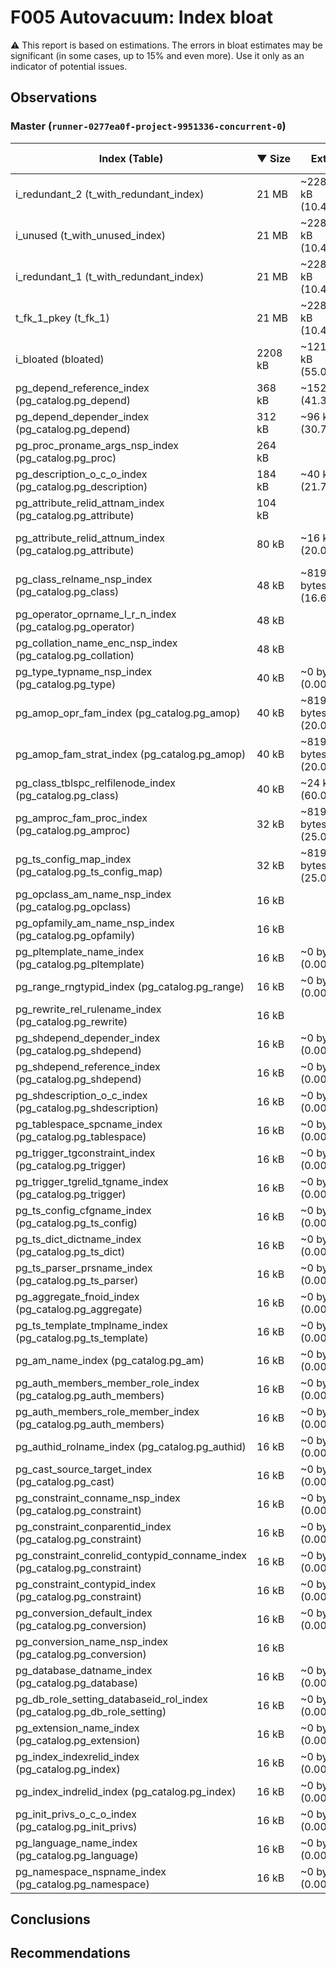 # F005 Autovacuum: Index bloat #
:warning: This report is based on estimations. The errors in bloat estimates may be significant (in some cases, up to 15% and even more). Use it only as an indicator of potential issues.

## Observations ##

### Master (`runner-0277ea0f-project-9951336-concurrent-0`) ###
 Index (Table) | &#9660;&nbsp;Size | Extra | Bloat | Live | Fill factor
---------------|------|-------|-------|------|-------------
i_redundant_2 (t_with_redundant_index) | 21 MB | ~2288 kB (10.42%) | ~88 kB (0.40%) | ~21 MB | 90
i_unused (t_with_unused_index) | 21 MB | ~2288 kB (10.42%) | ~88 kB (0.40%) | ~21 MB | 90
i_redundant_1 (t_with_redundant_index) | 21 MB | ~2288 kB (10.42%) | ~88 kB (0.40%) | ~21 MB | 90
t_fk_1_pkey (t_fk_1) | 21 MB | ~2288 kB (10.42%) | ~88 kB (0.40%) | ~21 MB | 90
i_bloated (bloated) | 2208 kB | ~1216 kB (55.07%) | ~1104 kB (50.00%) | ~1104 kB | 90
pg_depend_reference_index (pg_catalog.pg_depend) | 368 kB | ~152 kB (41.30%) | ~128 kB (34.78%) | ~240 kB | 90
pg_depend_depender_index (pg_catalog.pg_depend) | 312 kB | ~96 kB (30.77%) | ~72 kB (23.08%) | ~240 kB | 90
pg_proc_proname_args_nsp_index (pg_catalog.pg_proc) | 264 kB | <no value> | <no value> | ~392 kB | 90
pg_description_o_c_o_index (pg_catalog.pg_description) | 184 kB | ~40 kB (21.74%) | ~32 kB (17.39%) | ~152 kB | 90
pg_attribute_relid_attnam_index (pg_catalog.pg_attribute) | 104 kB | <no value> | <no value> | ~248 kB | 90
pg_attribute_relid_attnum_index (pg_catalog.pg_attribute) | 80 kB | ~16 kB (20.00%) | ~8192 bytes (10.00%) | ~72 kB | 90
pg_class_relname_nsp_index (pg_catalog.pg_class) | 48 kB | ~8192 bytes (16.67%) | ~8192 bytes (16.67%) | ~40 kB | 90
pg_operator_oprname_l_r_n_index (pg_catalog.pg_operator) | 48 kB | <no value> | <no value> | ~88 kB | 90
pg_collation_name_enc_nsp_index (pg_catalog.pg_collation) | 48 kB | <no value> | <no value> | ~72 kB | 90
pg_type_typname_nsp_index (pg_catalog.pg_type) | 40 kB | ~0 bytes (0.00%) | <no value> | ~48 kB | 90
pg_amop_opr_fam_index (pg_catalog.pg_amop) | 40 kB | ~8192 bytes (20.00%) | ~8192 bytes (20.00%) | ~32 kB | 90
pg_amop_fam_strat_index (pg_catalog.pg_amop) | 40 kB | ~8192 bytes (20.00%) | ~8192 bytes (20.00%) | ~32 kB | 90
pg_class_tblspc_relfilenode_index (pg_catalog.pg_class) | 40 kB | ~24 kB (60.00%) | ~24 kB (60.00%) | ~16 kB | 90
pg_amproc_fam_proc_index (pg_catalog.pg_amproc) | 32 kB | ~8192 bytes (25.00%) | ~8192 bytes (25.00%) | ~24 kB | 90
pg_ts_config_map_index (pg_catalog.pg_ts_config_map) | 32 kB | ~8192 bytes (25.00%) | ~8192 bytes (25.00%) | ~24 kB | 90
pg_opclass_am_name_nsp_index (pg_catalog.pg_opclass) | 16 kB | <no value> | <no value> | ~24 kB | 90
pg_opfamily_am_name_nsp_index (pg_catalog.pg_opfamily) | 16 kB | <no value> | <no value> | ~24 kB | 90
pg_pltemplate_name_index (pg_catalog.pg_pltemplate) | 16 kB | ~0 bytes (0.00%) | ~0 bytes (0.00%) | ~16 kB | 90
pg_range_rngtypid_index (pg_catalog.pg_range) | 16 kB | ~0 bytes (0.00%) | ~0 bytes (0.00%) | ~16 kB | 90
pg_rewrite_rel_rulename_index (pg_catalog.pg_rewrite) | 16 kB | <no value> | <no value> | ~24 kB | 90
pg_shdepend_depender_index (pg_catalog.pg_shdepend) | 16 kB | ~0 bytes (0.00%) | ~0 bytes (0.00%) | ~16 kB | 90
pg_shdepend_reference_index (pg_catalog.pg_shdepend) | 16 kB | ~0 bytes (0.00%) | ~0 bytes (0.00%) | ~16 kB | 90
pg_shdescription_o_c_index (pg_catalog.pg_shdescription) | 16 kB | ~0 bytes (0.00%) | ~0 bytes (0.00%) | ~16 kB | 90
pg_tablespace_spcname_index (pg_catalog.pg_tablespace) | 16 kB | ~0 bytes (0.00%) | ~0 bytes (0.00%) | ~16 kB | 90
pg_trigger_tgconstraint_index (pg_catalog.pg_trigger) | 16 kB | ~0 bytes (0.00%) | ~0 bytes (0.00%) | ~16 kB | 90
pg_trigger_tgrelid_tgname_index (pg_catalog.pg_trigger) | 16 kB | ~0 bytes (0.00%) | ~0 bytes (0.00%) | ~16 kB | 90
pg_ts_config_cfgname_index (pg_catalog.pg_ts_config) | 16 kB | ~0 bytes (0.00%) | ~0 bytes (0.00%) | ~16 kB | 90
pg_ts_dict_dictname_index (pg_catalog.pg_ts_dict) | 16 kB | ~0 bytes (0.00%) | ~0 bytes (0.00%) | ~16 kB | 90
pg_ts_parser_prsname_index (pg_catalog.pg_ts_parser) | 16 kB | ~0 bytes (0.00%) | ~0 bytes (0.00%) | ~16 kB | 90
pg_aggregate_fnoid_index (pg_catalog.pg_aggregate) | 16 kB | ~0 bytes (0.00%) | ~0 bytes (0.00%) | ~16 kB | 90
pg_ts_template_tmplname_index (pg_catalog.pg_ts_template) | 16 kB | ~0 bytes (0.00%) | ~0 bytes (0.00%) | ~16 kB | 90
pg_am_name_index (pg_catalog.pg_am) | 16 kB | ~0 bytes (0.00%) | ~0 bytes (0.00%) | ~16 kB | 90
pg_auth_members_member_role_index (pg_catalog.pg_auth_members) | 16 kB | ~0 bytes (0.00%) | ~0 bytes (0.00%) | ~16 kB | 90
pg_auth_members_role_member_index (pg_catalog.pg_auth_members) | 16 kB | ~0 bytes (0.00%) | ~0 bytes (0.00%) | ~16 kB | 90
pg_authid_rolname_index (pg_catalog.pg_authid) | 16 kB | ~0 bytes (0.00%) | ~0 bytes (0.00%) | ~16 kB | 90
pg_cast_source_target_index (pg_catalog.pg_cast) | 16 kB | ~0 bytes (0.00%) | ~0 bytes (0.00%) | ~16 kB | 90
pg_constraint_conname_nsp_index (pg_catalog.pg_constraint) | 16 kB | ~0 bytes (0.00%) | ~0 bytes (0.00%) | ~16 kB | 90
pg_constraint_conparentid_index (pg_catalog.pg_constraint) | 16 kB | ~0 bytes (0.00%) | ~0 bytes (0.00%) | ~16 kB | 90
pg_constraint_conrelid_contypid_conname_index (pg_catalog.pg_constraint) | 16 kB | ~0 bytes (0.00%) | ~0 bytes (0.00%) | ~16 kB | 90
pg_constraint_contypid_index (pg_catalog.pg_constraint) | 16 kB | ~0 bytes (0.00%) | ~0 bytes (0.00%) | ~16 kB | 90
pg_conversion_default_index (pg_catalog.pg_conversion) | 16 kB | ~0 bytes (0.00%) | ~0 bytes (0.00%) | ~16 kB | 90
pg_conversion_name_nsp_index (pg_catalog.pg_conversion) | 16 kB | <no value> | <no value> | ~24 kB | 90
pg_database_datname_index (pg_catalog.pg_database) | 16 kB | ~0 bytes (0.00%) | ~0 bytes (0.00%) | ~16 kB | 90
pg_db_role_setting_databaseid_rol_index (pg_catalog.pg_db_role_setting) | 16 kB | ~0 bytes (0.00%) | ~0 bytes (0.00%) | ~16 kB | 90
pg_extension_name_index (pg_catalog.pg_extension) | 16 kB | ~0 bytes (0.00%) | ~0 bytes (0.00%) | ~16 kB | 90
pg_index_indexrelid_index (pg_catalog.pg_index) | 16 kB | ~0 bytes (0.00%) | ~0 bytes (0.00%) | ~16 kB | 90
pg_index_indrelid_index (pg_catalog.pg_index) | 16 kB | ~0 bytes (0.00%) | ~0 bytes (0.00%) | ~16 kB | 90
pg_init_privs_o_c_o_index (pg_catalog.pg_init_privs) | 16 kB | ~0 bytes (0.00%) | ~0 bytes (0.00%) | ~16 kB | 90
pg_language_name_index (pg_catalog.pg_language) | 16 kB | ~0 bytes (0.00%) | ~0 bytes (0.00%) | ~16 kB | 90
pg_namespace_nspname_index (pg_catalog.pg_namespace) | 16 kB | ~0 bytes (0.00%) | ~0 bytes (0.00%) | ~16 kB | 90


## Conclusions ##


## Recommendations ##

